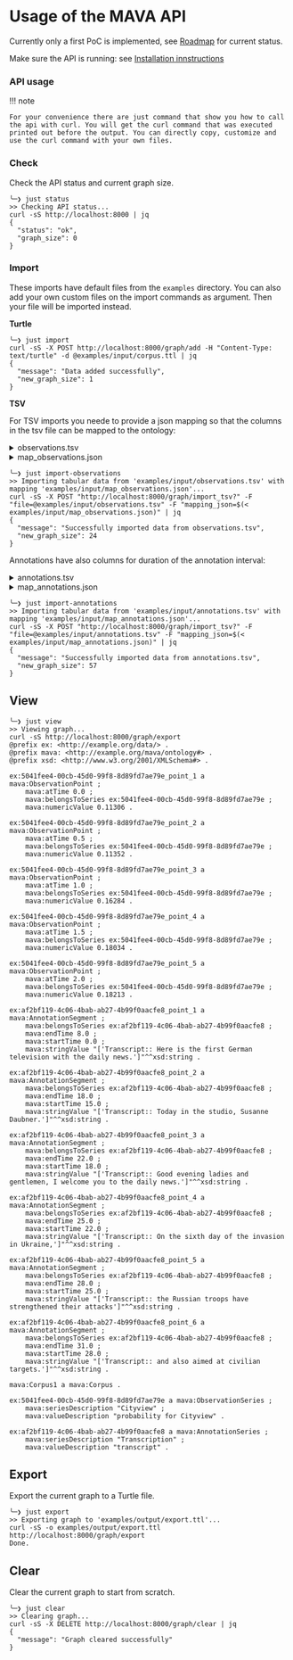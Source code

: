 # Usage of the MAVA API

Currently only a first PoC is implemented, see [Roadmap](roadmap.md) for current status.

Make sure the API is running: see [Installation innstructions](install.md)

### API usage

!!! note

    For your convenience there are just command that show you how to call the api with curl. You will get the curl command that was executed printed out before the output. You can directly copy, customize and use the curl command with your own files.

### Check

Check the API status and current graph size.

```hl_lines="3"
╰─❯ just status
>> Checking API status...
curl -sS http://localhost:8000 | jq
{
  "status": "ok",
  "graph_size": 0
}
```

### Import

These imports have default files from the `examples` directory. You can also add your own custom files on the import commands as argument. Then your file will be imported instead.

**Turtle**

```
╰─❯ just import
curl -sS -X POST http://localhost:8000/graph/add -H "Content-Type: text/turtle" -d @examples/input/corpus.ttl | jq
{
  "message": "Data added successfully",
  "new_graph_size": 1
}
```

**TSV**

For TSV imports you neede to provide a json mapping so that the columns in the tsv file can be mapped to the ontology:

<details>

<summary>observations.tsv</summary>

```
start_in_seconds	start_hh:mm:ss.ms	annotations
0.0	00:00:00.0	0.11306
0.5	00:00:00.500	0.11352
1.0	00:00:01.0	0.16284
1.5	00:00:01.500	0.18034
2.0	00:00:02.0	0.18213
```

</details>

<details>

<summary>map_observations.json</summary>

```
{
  "series_description": "Cityview",
  "value_description": "probability for Cityview",
  "value_type": "numeric",
  "time_column": "start_in_seconds",
  "value_column": "annotations"
}
```
</details>

```
╰─❯ just import-observations
>> Importing tabular data from 'examples/input/observations.tsv' with mapping 'examples/input/map_observations.json'...
curl -sS -X POST "http://localhost:8000/graph/import_tsv?" -F "file=@examples/input/observations.tsv" -F "mapping_json=$(< examples/input/map_observations.json)" | jq
{
  "message": "Successfully imported data from observations.tsv",
  "new_graph_size": 24
}
```

Annotations have also columns for duration of the annotation interval:

<details>

<summary>annotations.tsv</summary>

```
start_hh:mm:ss.ms	start_in_seconds	duration_hh:mm:ss.ms	duration_in_seconds	annotations
00:00:00.0	0.0	00:00:08.0	8.0	['Transcript:: Here is the first German television with the daily news.']
00:00:15.0	15.0	00:00:03.0	3.0	['Transcript:: Today in the studio, Susanne Daubner.']
00:00:18.0	18.0	00:00:04.0	4.0	['Transcript:: Good evening ladies and gentlemen, I welcome you to the daily news.']
00:00:22.0	22.0	00:00:03.0	3.0	['Transcript:: On the sixth day of the invasion in Ukraine,']
00:00:25.0	25.0	00:00:03.0	3.0	['Transcript:: the Russian troops have strengthened their attacks']
00:00:28.0	28.0	00:00:03.0	3.0	['Transcript:: and also aimed at civilian targets.']
```

</details>

<details>

<summary>map_annotations.json</summary>

```
{
  "series_description": "Transcription",
  "value_description": "transcript",
  "value_type": "string",
  "value_prefix": "Transcript:: ",
  "time_column": "start_in_seconds",
  "value_column": "annotations",
  "duration_column": "duration_in_seconds"
}
```

</details>

```
╰─❯ just import-annotations
>> Importing tabular data from 'examples/input/annotations.tsv' with mapping 'examples/input/map_annotations.json'...
curl -sS -X POST "http://localhost:8000/graph/import_tsv?" -F "file=@examples/input/annotations.tsv" -F "mapping_json=$(< examples/input/map_annotations.json)" | jq
{
  "message": "Successfully imported data from annotations.tsv",
  "new_graph_size": 57
}
```

## View

```
╰─❯ just view
>> Viewing graph...
curl -sS http://localhost:8000/graph/export
@prefix ex: <http://example.org/data/> .
@prefix mava: <http://example.org/mava/ontology#> .
@prefix xsd: <http://www.w3.org/2001/XMLSchema#> .

ex:5041fee4-00cb-45d0-99f8-8d89fd7ae79e_point_1 a mava:ObservationPoint ;
    mava:atTime 0.0 ;
    mava:belongsToSeries ex:5041fee4-00cb-45d0-99f8-8d89fd7ae79e ;
    mava:numericValue 0.11306 .

ex:5041fee4-00cb-45d0-99f8-8d89fd7ae79e_point_2 a mava:ObservationPoint ;
    mava:atTime 0.5 ;
    mava:belongsToSeries ex:5041fee4-00cb-45d0-99f8-8d89fd7ae79e ;
    mava:numericValue 0.11352 .

ex:5041fee4-00cb-45d0-99f8-8d89fd7ae79e_point_3 a mava:ObservationPoint ;
    mava:atTime 1.0 ;
    mava:belongsToSeries ex:5041fee4-00cb-45d0-99f8-8d89fd7ae79e ;
    mava:numericValue 0.16284 .

ex:5041fee4-00cb-45d0-99f8-8d89fd7ae79e_point_4 a mava:ObservationPoint ;
    mava:atTime 1.5 ;
    mava:belongsToSeries ex:5041fee4-00cb-45d0-99f8-8d89fd7ae79e ;
    mava:numericValue 0.18034 .

ex:5041fee4-00cb-45d0-99f8-8d89fd7ae79e_point_5 a mava:ObservationPoint ;
    mava:atTime 2.0 ;
    mava:belongsToSeries ex:5041fee4-00cb-45d0-99f8-8d89fd7ae79e ;
    mava:numericValue 0.18213 .

ex:af2bf119-4c06-4bab-ab27-4b99f0aacfe8_point_1 a mava:AnnotationSegment ;
    mava:belongsToSeries ex:af2bf119-4c06-4bab-ab27-4b99f0aacfe8 ;
    mava:endTime 8.0 ;
    mava:startTime 0.0 ;
    mava:stringValue "['Transcript:: Here is the first German television with the daily news.']"^^xsd:string .

ex:af2bf119-4c06-4bab-ab27-4b99f0aacfe8_point_2 a mava:AnnotationSegment ;
    mava:belongsToSeries ex:af2bf119-4c06-4bab-ab27-4b99f0aacfe8 ;
    mava:endTime 18.0 ;
    mava:startTime 15.0 ;
    mava:stringValue "['Transcript:: Today in the studio, Susanne Daubner.']"^^xsd:string .

ex:af2bf119-4c06-4bab-ab27-4b99f0aacfe8_point_3 a mava:AnnotationSegment ;
    mava:belongsToSeries ex:af2bf119-4c06-4bab-ab27-4b99f0aacfe8 ;
    mava:endTime 22.0 ;
    mava:startTime 18.0 ;
    mava:stringValue "['Transcript:: Good evening ladies and gentlemen, I welcome you to the daily news.']"^^xsd:string .

ex:af2bf119-4c06-4bab-ab27-4b99f0aacfe8_point_4 a mava:AnnotationSegment ;
    mava:belongsToSeries ex:af2bf119-4c06-4bab-ab27-4b99f0aacfe8 ;
    mava:endTime 25.0 ;
    mava:startTime 22.0 ;
    mava:stringValue "['Transcript:: On the sixth day of the invasion in Ukraine,']"^^xsd:string .

ex:af2bf119-4c06-4bab-ab27-4b99f0aacfe8_point_5 a mava:AnnotationSegment ;
    mava:belongsToSeries ex:af2bf119-4c06-4bab-ab27-4b99f0aacfe8 ;
    mava:endTime 28.0 ;
    mava:startTime 25.0 ;
    mava:stringValue "['Transcript:: the Russian troops have strengthened their attacks']"^^xsd:string .

ex:af2bf119-4c06-4bab-ab27-4b99f0aacfe8_point_6 a mava:AnnotationSegment ;
    mava:belongsToSeries ex:af2bf119-4c06-4bab-ab27-4b99f0aacfe8 ;
    mava:endTime 31.0 ;
    mava:startTime 28.0 ;
    mava:stringValue "['Transcript:: and also aimed at civilian targets.']"^^xsd:string .

mava:Corpus1 a mava:Corpus .

ex:5041fee4-00cb-45d0-99f8-8d89fd7ae79e a mava:ObservationSeries ;
    mava:seriesDescription "Cityview" ;
    mava:valueDescription "probability for Cityview" .

ex:af2bf119-4c06-4bab-ab27-4b99f0aacfe8 a mava:AnnotationSeries ;
    mava:seriesDescription "Transcription" ;
    mava:valueDescription "transcript" .
```
## Export

Export the current graph to a Turtle file.

```
╰─❯ just export
>> Exporting graph to 'examples/output/export.ttl'...
curl -sS -o examples/output/export.ttl http://localhost:8000/graph/export
Done.
```

## Clear

Clear the current graph to start from scratch.

```
╰─❯ just clear
>> Clearing graph...
curl -sS -X DELETE http://localhost:8000/graph/clear | jq
{
  "message": "Graph cleared successfully"
}
```
<script src="https://hypothes.is/embed.js" async></script>

